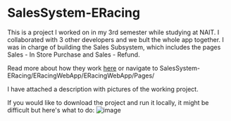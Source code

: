 # SalesSystem-ERacing

This is a project I worked on in my 3rd semester while studying at NAIT. I collaborated with 3 other developers and we bult the whole app together. 
I was in charge of building the Sales Subsystem, which includes the pages Sales - In Store Purchase and Sales - Refund.

Read more about how they work [here](https://github.com/Himank-Kadian/SalesSystem-ERacing/tree/master/ERacingWebApp/ERacingWebApp/Pages) or navigate to SalesSystem-ERacing/ERacingWebApp/ERacingWebApp/Pages/

I have attached a description with pictures of the working project.

If you would like to download the project and run it locally, it might be difficult but here's what to do:
![image](https://user-images.githubusercontent.com/60160747/119239728-c6394180-baff-11eb-9e92-4537428b6cab.png)
